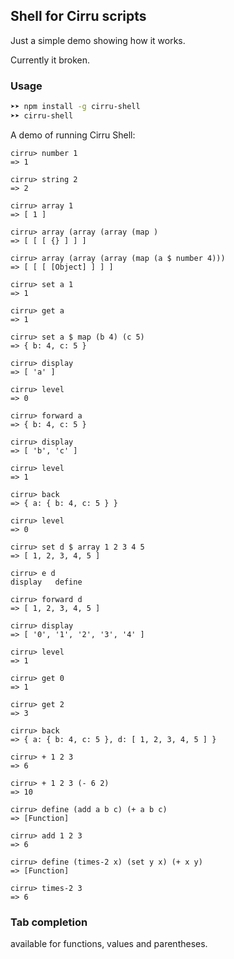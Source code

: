
Shell for Cirru scripts
-----

Just a simple demo showing how it works.

Currently it broken.

### Usage

```bash
➤➤ npm install -g cirru-shell
➤➤ cirru-shell
```

A demo of running Cirru Shell:

```
cirru> number 1
=> 1

cirru> string 2
=> 2

cirru> array 1
=> [ 1 ]

cirru> array (array (array (map )
=> [ [ [ {} ] ] ]

cirru> array (array (array (map (a $ number 4)))
=> [ [ [ [Object] ] ] ]

cirru> set a 1
=> 1

cirru> get a
=> 1

cirru> set a $ map (b 4) (c 5)
=> { b: 4, c: 5 }

cirru> display
=> [ 'a' ]

cirru> level
=> 0

cirru> forward a
=> { b: 4, c: 5 }

cirru> display
=> [ 'b', 'c' ]

cirru> level
=> 1

cirru> back
=> { a: { b: 4, c: 5 } }

cirru> level
=> 0

cirru> set d $ array 1 2 3 4 5
=> [ 1, 2, 3, 4, 5 ]

cirru> e d
display   define

cirru> forward d
=> [ 1, 2, 3, 4, 5 ]

cirru> display
=> [ '0', '1', '2', '3', '4' ]

cirru> level
=> 1

cirru> get 0
=> 1

cirru> get 2
=> 3

cirru> back
=> { a: { b: 4, c: 5 }, d: [ 1, 2, 3, 4, 5 ] }

cirru> + 1 2 3
=> 6

cirru> + 1 2 3 (- 6 2)
=> 10

cirru> define (add a b c) (+ a b c)
=> [Function]

cirru> add 1 2 3
=> 6

cirru> define (times-2 x) (set y x) (+ x y)
=> [Function]

cirru> times-2 3
=> 6
```

### Tab completion

available for functions, values and parentheses.
